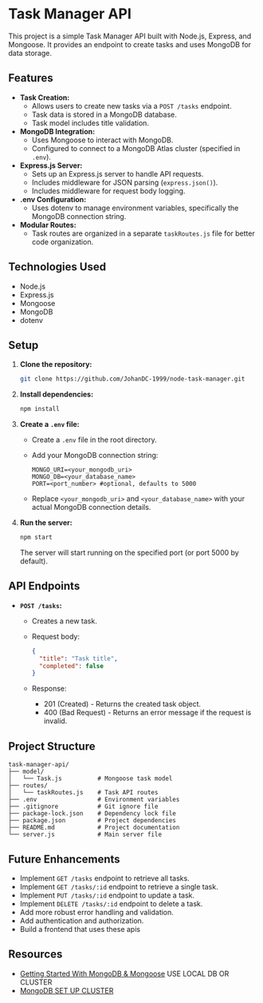 # Task Manager API

This project is a simple Task Manager API built with Node.js, Express, and Mongoose. It provides an endpoint to create tasks and uses MongoDB for data storage.

## Features

* **Task Creation:**
    * Allows users to create new tasks via a `POST /tasks` endpoint.
    * Task data is stored in a MongoDB database.
    * Task model includes title validation.
* **MongoDB Integration:**
    * Uses Mongoose to interact with MongoDB.
    * Configured to connect to a MongoDB Atlas cluster (specified in `.env`).
* **Express.js Server:**
    * Sets up an Express.js server to handle API requests.
    * Includes middleware for JSON parsing (`express.json()`).
    * Includes middleware for request body logging.
* **.env Configuration:**
    * Uses dotenv to manage environment variables, specifically the MongoDB connection string.
* **Modular Routes:**
    * Task routes are organized in a separate `taskRoutes.js` file for better code organization.

## Technologies Used

* Node.js
* Express.js
* Mongoose
* MongoDB
* dotenv

## Setup

1.  **Clone the repository:**

    ```bash
    git clone https://github.com/JohanDC-1999/node-task-manager.git
    ```

2.  **Install dependencies:**

    ```bash
    npm install
    ```

3.  **Create a `.env` file:**
    * Create a `.env` file in the root directory.
    * Add your MongoDB connection string:

        ```
        MONGO_URI=<your_mongodb_uri>
        MONGO_DB=<your_database_name>
        PORT=<port_number> #optional, defaults to 5000
        ```

    * Replace `<your_mongodb_uri>` and `<your_database_name>` with your actual MongoDB connection details.

4.  **Run the server:**

    ```bash
    npm start
    ```

    The server will start running on the specified port (or port 5000 by default).

## API Endpoints

* **`POST /tasks`:**
    * Creates a new task.
    * Request body:

        ```json
        {
          "title": "Task title",
          "completed": false
        }
        ```

    * Response:
        * 201 (Created) - Returns the created task object.
        * 400 (Bad Request) - Returns an error message if the request is invalid.

## Project Structure
```
task-manager-api/
├── model/
│   └── Task.js          # Mongoose task model
├── routes/
│   └── taskRoutes.js    # Task API routes
├── .env                 # Environment variables
├── .gitignore           # Git ignore file
├── package-lock.json    # Dependency lock file
├── package.json         # Project dependencies
├── README.md            # Project documentation
└── server.js            # Main server file
```

## Future Enhancements

* Implement `GET /tasks` endpoint to retrieve all tasks.
* Implement `GET /tasks/:id` endpoint to retrieve a single task.
* Implement `PUT /tasks/:id` endpoint to update a task.
* Implement `DELETE /tasks/:id` endpoint to delete a task.
* Add more robust error handling and validation.
* Add authentication and authorization.
* Build a frontend that uses these apis

## Resources
* [Getting Started With MongoDB & Mongoose](https://www.mongodb.com/developer/languages/javascript/getting-started-with-mongodb-and-mongoose/) USE LOCAL DB OR CLUSTER
* [MongoDB SET UP CLUSTER](https://www.mongodb.com/docs/atlas/getting-started/)